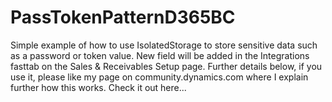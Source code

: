 # PassTokenPatternD365BC
Simple example of how to use IsolatedStorage to store sensitive data such as a password or token value. New field will be added in the Integrations fasttab on the Sales &amp; Receivables Setup page.
Further details below, if you use it, please like my page on community.dynamics.com where I explain further how this works.
Check it out here...

